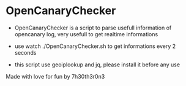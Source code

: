 # OpenCanaryChecker
- OpenCanaryChecker is a script to parse usefull information of opencanary log, very usefull to get realtime informations
- use watch ./OpenCanaryChecker.sh to get informations every 2 seconds 

- this script use geoiplookup and jq, please install it before any use

Made with love for fun by 7h30th3r0n3
